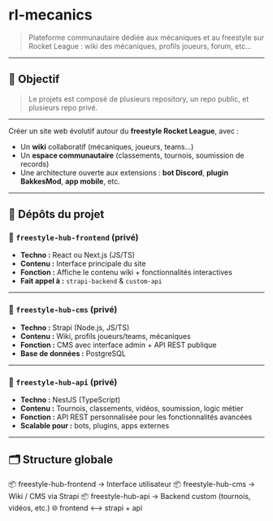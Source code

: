 # rl-mecanics

> Plateforme communautaire dédiée aux mécaniques et au freestyle sur Rocket League : wiki des mécaniques, profils joueurs, forum, etc...

---

## 🎯 Objectif
> Le projets est composé de plusieurs repository, un repo public, et plusieurs repo privé.

---

Créer un site web évolutif autour du **freestyle Rocket League**, avec :
- Un **wiki** collaboratif (mécaniques, joueurs, teams…)
- Un **espace communautaire** (classements, tournois, soumission de records)
- Une architecture ouverte aux extensions : **bot Discord**, **plugin BakkesMod**, **app mobile**, etc.

---

## 🧱 Dépôts du projet

### 🔹 `freestyle-hub-frontend` (privé)
- **Techno :** React ou Next.js (JS/TS)
- **Contenu :** Interface principale du site
- **Fonction :** Affiche le contenu wiki + fonctionnalités interactives
- **Fait appel à :** `strapi-backend` & `custom-api`

---

### 🔹 `freestyle-hub-cms` (privé)
- **Techno :** Strapi (Node.js, JS/TS)
- **Contenu :** Wiki, profils joueurs/teams, mécaniques
- **Fonction :** CMS avec interface admin + API REST publique
- **Base de données :** PostgreSQL

---

### 🔹 `freestyle-hub-api` (privé)
- **Techno :** NestJS (TypeScript)
- **Contenu :** Tournois, classements, vidéos, soumission, logic métier
- **Fonction :** API REST personnalisée pour les fonctionnalités avancées
- **Scalable pour :** bots, plugins, apps externes

---

## 🗂 Structure globale


:package: freestyle-hub-frontend     → Interface utilisateur
:package: freestyle-hub-cms          → Wiki / CMS via Strapi
:package: freestyle-hub-api          → Backend custom (tournois, vidéos, etc.)
:globe_with_meridians: frontend <--> strapi + api
